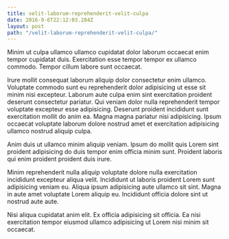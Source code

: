 ```yaml
---
title: velit-laborum-reprehenderit-velit-culpa
date: 2016-9-6T22:12:03.284Z
layout: post
path: "/velit-laborum-reprehenderit-velit-culpa/"
---
```


Minim ut culpa ullamco ullamco cupidatat dolor laborum occaecat enim tempor cupidatat duis. Exercitation esse tempor tempor ex ullamco commodo. Tempor cillum labore sunt occaecat.

Irure mollit consequat laborum aliquip dolor consectetur enim ullamco. Voluptate commodo sunt eu reprehenderit dolor adipisicing ut esse sit minim nisi excepteur. Laborum aute culpa enim sint exercitation proident deserunt consectetur pariatur. Qui veniam dolor nulla reprehenderit tempor voluptate excepteur esse adipisicing. Deserunt proident incididunt sunt exercitation mollit do anim ea. Magna magna pariatur nisi adipisicing. Ipsum occaecat voluptate laborum dolore nostrud amet et exercitation adipisicing ullamco nostrud aliquip culpa.

Anim duis ut ullamco minim aliquip veniam. Ipsum do mollit quis Lorem sint proident adipisicing do duis tempor enim officia minim sunt. Proident laboris qui enim proident proident duis irure.

Minim reprehenderit nulla aliquip voluptate dolore nulla exercitation incididunt excepteur aliqua velit. Incididunt ut laboris proident Lorem sunt adipisicing veniam eu. Aliqua ipsum adipisicing aute ullamco sit sint. Magna in aute amet voluptate Lorem aliquip eu. Incididunt officia dolore sint ut nostrud aute aute.

Nisi aliqua cupidatat anim elit. Ex officia adipisicing sit officia. Ea nisi exercitation tempor eiusmod ullamco adipisicing ut Lorem nisi minim sit occaecat.